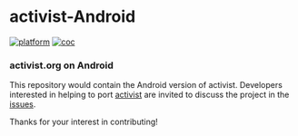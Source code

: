 # activist-Android

[![platform](https://img.shields.io/badge/platform-Android-999999.svg)](https://github.com/activist-org/activist-Android)
[![coc](https://img.shields.io/badge/coc-Contributor%20Covenant-ff69b4.svg)](https://github.com/activist-org/activist-Android/blob/main/.github/CODE_OF_CONDUCT.md)

### activist.org on Android

This repository would contain the Android version of activist. Developers interested in helping to port [activist](https://github.com/activist-org/activist) are invited to discuss the project in the [issues](https://github.com/activist-org/activist-Android/issues).

Thanks for your interest in contributing!
